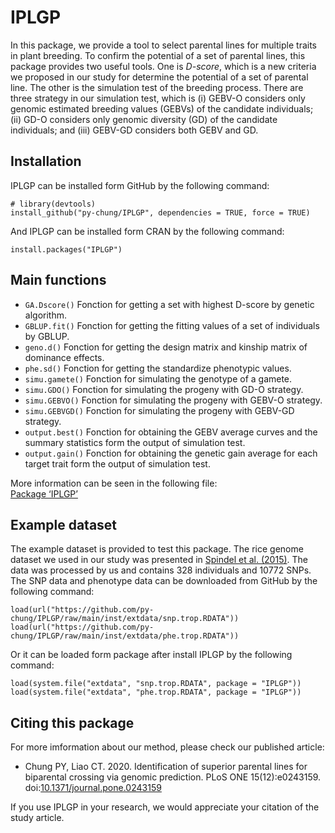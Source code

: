 # IPLGP

In this package, we provide a tool to select parental lines for multiple traits in plant breeding. To confirm the potential of a set of parental lines, this package provides two useful tools. One is *D-score*, which is a new criteria we proposed in our study for determine the potential of a set of parental line. The other is the simulation test of the breeding process. There are three strategy in our simulation test, which is (i) GEBV-O considers only genomic estimated breeding values (GEBVs) of the candidate individuals; (ii) GD-O considers only genomic diversity (GD) of the candidate individuals; and (iii) GEBV-GD considers both GEBV and GD.   
  
## Installation
  
IPLGP can be installed form GitHub by the following command:  
```install_github
# library(devtools)  
install_github("py-chung/IPLGP", dependencies = TRUE, force = TRUE)
```
  
And IPLGP can be installed form CRAN by the following command:
```install.packages
install.packages("IPLGP")
```
  
## Main functions
  
+ `GA.Dscore()` Fonction for getting a set with highest D-score by genetic algorithm. 
+ `GBLUP.fit()` Fonction for getting the fitting values of a set of individuals by GBLUP.
+ `geno.d()` Fonction for getting the design matrix and kinship matrix of dominance effects.
+ `phe.sd()` Fonction for getting the standardize phenotypic values.
+ `simu.gamete()` Fonction for simulating the genotype of a gamete.
+ `simu.GDO()` Fonction for simulating the progeny with GD-O strategy.
+ `simu.GEBVO()` Fonction for simulating the progeny with GEBV-O strategy.
+ `simu.GEBVGD()` Fonction for simulating the progeny with GEBV-GD strategy.
+ `output.best()` Fonction for obtaining the GEBV average curves and the summary statistics form the output of simulation test.
+ `output.gain()` Fonction for obtaining the genetic gain average for each target trait form the output of simulation test.
  
More information can be seen in the following file:  
[Package ‘IPLGP’](https://cran.r-project.org/web/packages/IPLGP/IPLGP.pdf)
  
## Example dataset
  
The example dataset is provided to test this package. The rice genome dataset we used in our study was presented in [Spindel et al. (2015)](https://journals.plos.org/plosgenetics/article?id=10.1371/journal.pgen.1005350). The data was processed by us and contains 328 individuals and 10772 SNPs. The SNP data and phenotype data can be downloaded from GitHub by the following command:
  
```load.url
load(url("https://github.com/py-chung/IPLGP/raw/main/inst/extdata/snp.trop.RDATA"))
load(url("https://github.com/py-chung/IPLGP/raw/main/inst/extdata/phe.trop.RDATA"))
```
  
Or it can be loaded form package after install IPLGP by the following command:
  
```load.sys
load(system.file("extdata", "snp.trop.RDATA", package = "IPLGP"))
load(system.file("extdata", "phe.trop.RDATA", package = "IPLGP"))
```
  
## Citing this package
  
For more imformation about our method, please check our published article:  
+ Chung PY, Liao CT. 2020. Identification of superior parental lines for biparental crossing via genomic prediction. PLoS ONE 15(12):e0243159. doi:[10.1371/journal.pone.0243159](https://journals.plos.org/plosone/article/authors?id=10.1371/journal.pone.0243159)
  
If you use IPLGP in your research, we would appreciate your citation of the study article.
